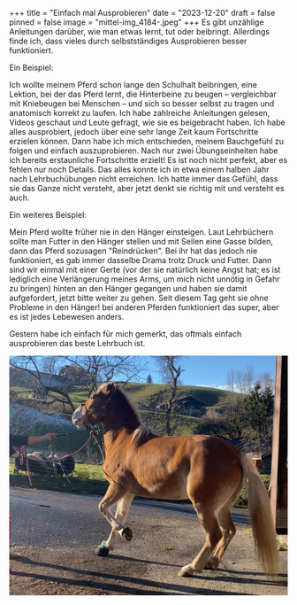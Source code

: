 +++
title = "Einfach mal Ausprobieren"
date = "2023-12-20"
draft = false
pinned = false
image = "mittel-img_4184-.jpeg"
+++
Es gibt unzählige Anleitungen darüber, wie man etwas lernt, tut oder beibringt. Allerdings finde ich, dass vieles durch selbstständiges Ausprobieren besser funktioniert.

Ein Beispiel:

Ich wollte meinem Pferd schon lange den Schulhalt beibringen, eine Lektion, bei der das Pferd lernt, die Hinterbeine zu beugen – vergleichbar mit Kniebeugen bei Menschen – und sich so besser selbst zu tragen und anatomisch korrekt zu laufen. Ich habe zahlreiche Anleitungen gelesen, Videos geschaut und Leute gefragt, wie sie es beigebracht haben. Ich habe alles ausprobiert, jedoch über eine sehr lange Zeit kaum Fortschritte erzielen können. Dann habe ich mich entschieden, meinem Bauchgefühl zu folgen und einfach auszuprobieren. Nach nur zwei Übungseinheiten habe ich bereits erstaunliche Fortschritte erzielt! Es ist noch nicht perfekt, aber es fehlen nur noch Details. Das alles konnte ich in etwa einem halben Jahr nach Lehrbuchübungen nicht erreichen. Ich hatte immer das Gefühl, dass sie das Ganze nicht versteht, aber jetzt denkt sie richtig mit und versteht es auch.

Ein weiteres Beispiel:

Mein Pferd wollte früher nie in den Hänger einsteigen. Laut Lehrbüchern sollte man Futter in den Hänger stellen und mit Seilen eine Gasse bilden, dann das Pferd sozusagen "Reindrücken". Bei ihr hat das jedoch nie funktioniert, es gab immer dasselbe Drama trotz Druck und Futter. Dann sind wir einmal mit einer Gerte (vor der sie natürlich keine Angst hat; es ist lediglich eine Verlängerung meines Arms, um mich nicht unnötig in Gefahr zu bringen) hinten an den Hänger gegangen und haben sie damit aufgefordert, jetzt bitte weiter zu gehen. Seit diesem Tag geht sie ohne Probleme in den Hänger! bei anderen Pferden funktioniert das super, aber es ist jedes Lebewesen anders.

Gestern habe ich einfach für mich gemerkt, das oftmals einfach ausprobieren das beste Lehrbuch ist.

![Niala im Schulhalt.](mittel-img_4184-.jpeg)